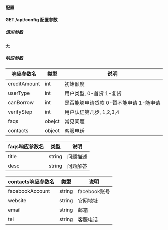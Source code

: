 #### 配置

#### GET /api/config 配置参数

##### 请求参数

无

##### 响应参数

| 响应参数名 | 类型   | 说明                            |
| ---------- | ------ | ------------------------------- |
| creditAmount      | int   | 初始额度      |
| userType    | int | 用户类型, 0-首贷 1-复贷 |
| canBorrow       | int   | 是否能够申请贷款 0-暂不能申请 1-能申请  |
| verifyStep       | int   | 用户认证第几步, 1,2,3,4 |
| faqs       | obejct   | 常见问题 |
| contacts      | object   | 客服电话 |

| faqs响应参数名 | 类型   | 说明                            |
| ---------- | ------ | ------------------------------- |
| title      | string   | 问题描述      |
| desc    | string  | 问题解答 |

| contacts响应参数名 | 类型   | 说明                            |
| ---------- | ------ | ------------------------------- |
| facebookAccount      | string   | facebook账号     |
| website    | string | 官网地址 |
| email      | string   | 邮箱       |
| tel      | string   | 客服电话 |
